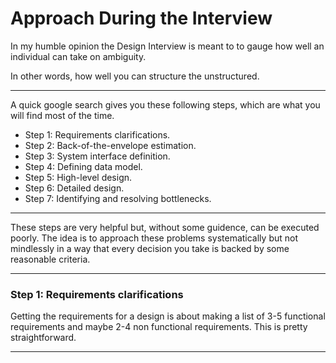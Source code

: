 # Approach During the Interview
In my humble opinion the Design Interview is meant to to gauge how well an individual can take on ambiguity. 

In other words, how well you can structure the unstructured. 

---

A quick google search gives you these following steps,  which are what you will find most of the time.

* Step 1: Requirements clarifications.
* Step 2: Back-of-the-envelope estimation.
* Step 3: System interface definition.
* Step 4: Defining data model.
* Step 5: High-level design.
* Step 6: Detailed design.
* Step 7: Identifying and resolving bottlenecks.

---

These steps are very helpful but, without some guidence, can be executed poorly. The idea is to approach these problems systematically but not mindlessly in a way that every decision you take is backed by some reasonable criteria.

---

### Step 1: Requirements clarifications

Getting the requirements for a design is about making a list of 3-5 functional requirements and maybe 2-4 non functional requirements. This is pretty straightforward.

---


